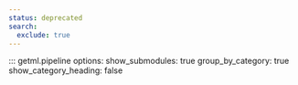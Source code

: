 ```yaml
---
status: deprecated
search:
  exclude: true
---
```


::: getml.pipeline
    options:
      show_submodules: true
      group_by_category: true
      show_category_heading: false